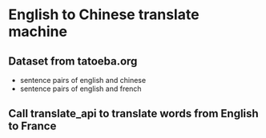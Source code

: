 # English to Chinese translate machine

## Dataset from tatoeba.org
- sentence pairs of english and chinese
- sentence pairs of english and french

## Call translate_api to translate words from English to France
